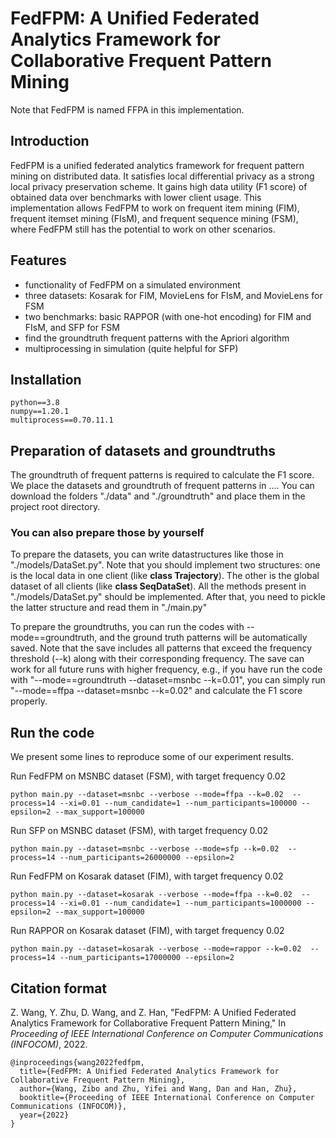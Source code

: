 # FedFPM: A Unified Federated Analytics Framework for Collaborative Frequent Pattern Mining

Note that FedFPM is named FFPA in this implementation.

## Introduction
FedFPM is a unified federated analytics framework for frequent pattern mining on distributed data. It satisfies local differential privacy as a strong local privacy preservation scheme. It gains high data utility (F1 score) of obtained data over benchmarks with lower client usage. This implementation allows FedFPM to work on frequent item mining (FIM), frequent itemset mining (FIsM), and frequent sequence mining (FSM), where FedFPM still has the potential to work on other scenarios. 

## Features
- functionality of FedFPM on a simulated environment
- three datasets: Kosarak for FIM, MovieLens for FIsM, and MovieLens for FSM
- two benchmarks: basic RAPPOR (with one-hot encoding) for FIM and FIsM, and SFP for FSM
- find the groundtruth frequent patterns with the Apriori algorithm
- multiprocessing in simulation (quite helpful for SFP)

## Installation
```
python==3.8
numpy==1.20.1
multiprocess==0.70.11.1
```

## Preparation of datasets and groundtruths

The groundtruth of frequent patterns is required to calculate the F1 score. We place the datasets and groundtruth of frequent patterns in .... You can download the folders "./data" and "./groundtruth" and place them in the project root directory.

### You can also prepare those by yourself

To prepare the datasets, you can write datastructures like those in "./models/DataSet.py". Note that you should implement two structures: one is the local data in one client (like **class Trajectory**). The other is the global dataset of all clients (like **class SeqDataSet**). All the methods present in "./models/DataSet.py" should be implemented. After that, you need to pickle the latter structure and read them in "./main.py"

To prepare the groundtruths, you can run the codes with --mode==groundtruth, and the ground truth patterns will be automatically saved. Note that the save includes all patterns that exceed the frequency threshold (--k) along with their corresponding frequency. The save can work for all future runs with higher frequency, e.g., if you have run the code with "--mode==groundtruth --dataset=msnbc --k=0.01", you can simply run "--mode==ffpa --dataset=msnbc --k=0.02" and calculate the F1 score properly.

## Run the code

We present some lines to reproduce some of our experiment results.

Run FedFPM on MSNBC dataset (FSM), with target frequency 0.02

```
python main.py --dataset=msnbc --verbose --mode=ffpa --k=0.02  --process=14 --xi=0.01 --num_candidate=1 --num_participants=100000 --epsilon=2 --max_support=100000
```

Run SFP on MSNBC dataset (FSM), with target frequency 0.02

```
python main.py --dataset=msnbc --verbose --mode=sfp --k=0.02  --process=14 --num_participants=26000000 --epsilon=2
```

Run FedFPM on Kosarak dataset (FIM), with target frequency 0.02
```
python main.py --dataset=kosarak --verbose --mode=ffpa --k=0.02  --process=14 --xi=0.01 --num_candidate=1 --num_participants=1000000 --epsilon=2 --max_support=100000
```

Run RAPPOR on Kosarak dataset (FIM), with target frequency 0.02
```
python main.py --dataset=kosarak --verbose --mode=rappor --k=0.02  --process=14 --num_participants=17000000 --epsilon=2
```

## Citation format

Z. Wang, Y. Zhu, D. Wang, and Z. Han, "FedFPM: A Unified Federated Analytics Framework for Collaborative Frequent Pattern Mining," In *Proceeding of IEEE International Conference on Computer Communications (INFOCOM)*, 2022.

```
@inproceedings{wang2022fedfpm,
  title={FedFPM: A Unified Federated Analytics Framework for Collaborative Frequent Pattern Mining},
  author={Wang, Zibo and Zhu, Yifei and Wang, Dan and Han, Zhu},
  booktitle={Proceeding of IEEE International Conference on Computer Communications (INFOCOM)},
  year={2022}
}
```